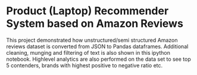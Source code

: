# Product (Laptop) Recommender System based on Amazon Reviews

This project demonstrated how unstructured/semi structured Amazon reviews dataset is converted from JSON to Pandas dataframes. Additional cleaning, munging and filtering of text is also shown in this ipython notebook. Highlevel analytics are also performed on the data set to see top 5 contenders, brands with highest positive to negative ratio etc.

